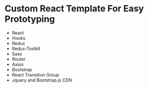 <h1>Custom React Template For Easy Prototyping</h1>
<ul>
  <li>React</li>
  <li>Hooks</li>
  <li>Redux</li>
  <li>Redux-Toolkit</li>
  <li>Sass</li>
  <li>Router</li>
  <li>Axios</li>
  <li>Bootstrap</li>
  <li>React Transition Group</li>
  <li>Jquery and Bootstrap.js CDN</li>
</ul>

